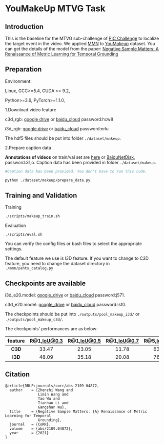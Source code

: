 # YouMakeUp MTVG Task

## Introduction

This is the baseline for the MTVG sub-challenge of [PIC Challenge](http://www.picdataset.com/)  to localize the target event in the video. We applied [MMN](https://arxiv.org/pdf/2109.04872v2.pdf) to [YouMakeup](https://github.com/AIM3-RUC/YouMakeup) dataset. You can get the details of the model from the paper: [Negative Sample Matters: A Renaissance of Metric Learning for Temporal Grounding](https://arxiv.org/pdf/2109.04872v2.pdf)

## Preparation

Environment: <br>

Linux,  GCC>=5.4, CUDA >= 9.2,

Python>=3.6, PyTorch>=1.1.0,



1.Download video feature

c3d_rgb: [google drive](https://drive.google.com/open?id=1gPGEYej70hKM6e-ftXI0RBNzn4AokMJ1) or [baidu_cloud](https://pan.baidu.com/s/1zaKC2BIw5ARmuYKybcAgDg)  password:hcw8

i3d_rgb: [google drive](https://drive.google.com/open?id=1cT5MKcmSmqS6xC_i2dI2wbJ3n7mdFh7o) or [baidu_cloud](https://pan.baidu.com/s/1OH_6LvUWvRTcPO33wcjZ_g)  password:nrlu

The hdf5 files should be put into folder `./dataset/makeup`.



2.Prepare caption data

**Annotations of videos** on train/val set are [here](https://drive.google.com/drive/folders/1vKTZh8eDAJYAtD6AYa7606xu74azd2iY?usp=sharing) or [BaiduNetDisk](https://pan.baidu.com/s/16JUlUoOHDqhuQy9W-0n2kg), password:31jo.
Caption data has been provided in folder `./dataset/makeup`.

```bash
#Caption data has been provided. You don't have to run this code.

python ./dataset/makeup/prepare_data.py
```



## Training and Validation

Training

```bash
./scripts/makeup_train.sh
```

Evaluation

```
./scripts/eval.sh
```

You can verify the config files or bash files to select the appropriate settings.

The default feature we use is I3D feature. If you want to change to C3D feature, you need to change the dataset directory in `./mmn/pahts_catalog.py`



## Checkpoints are available

i3d_e20.model: [google_drive](https://drive.google.com/drive/folders/1ubpZJrVTjz-L-ZjrLn13ilPyMQ4fcBBp?usp=sharing) or [baidu_cloud](https://pan.baidu.com/s/1Hp0vypSt5cKWXvdWN5OlOQ) password:j571. 

c3d_e20.model: [google_drive](https://drive.google.com/drive/folders/1oF9N3OP6AbzmlNYzE5vMOmAkxCRoyPWD?usp=sharing) or [baidu_cloud](https://pan.baidu.com/s/1F9gD8hO4w8ArZEVJQm-7xA) password:lsf0.

The checkpoints should be put into `./outputs/pool_makeup_i3d/` or `./outputs/pool_makeup_c3d/`.

The checkpoints' performances are as below:

| feature | R@1,IoU@0.3 | R@1,IoU@0.5 | R@1,IoU@0.7 | R@5,IoU@0.3 | R@5,IoU@0.5 | R@5,IoU@0.7 |
| :-----: | :---------: | :---------: | :---------: | :---------: | :---------: | :---------: |
| **C3D** |    33.47    |    23.05    |    11.78    |    63.28    |    48.88    |    25.07    |
| **I3D** |    48.09    |    35.18    |    20.08    |    76.79    |    64.13    |    36.25    |



## Citation

```
@article{DBLP:journals/corr/abs-2109-04872,
  author    = {Zhenzhi Wang and
               Limin Wang and
               Tao Wu and
               Tianhao Li and
               Gangshan Wu},
  title     = {Negative Sample Matters: {A} Renaissance of Metric Learning for Temporal
               Grounding},
  journal   = {CoRR},
  volume    = {abs/2109.04872},
  year      = {2021}
}
```

